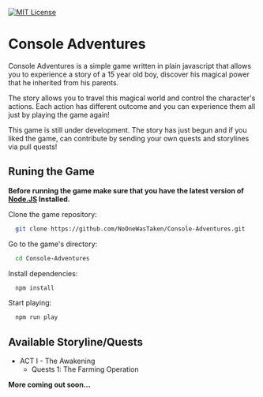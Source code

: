 [![MIT License](https://shields.io/badge/license-MIT-%23373737?style=flat)](https://github.com/NoOneWasTaken/Console-Adventures/blob/main/LICENSE)


# Console Adventures

Console Adventures is a simple game written in plain javascript that allows you to experience a story of a 15 year old boy, discover his magical power that he inherited from his parents.

The story allows you to travel this magical world and control the character's actions. Each action has different outcome and you can experience them all just by playing the game again!

This game is still under development. The story has just begun and if you liked the game, can contribute by sending your own quests and storylines via pull quests!

## Runing the Game

**Before running the game make sure that you have the latest version of [Node.JS](https://nodejs.org/en/) Installed.**

Clone the game repository:

```bash
  git clone https://github.com/NoOneWasTaken/Console-Adventures.git
```

Go to the game's directory:

```bash
  cd Console-Adventures
```

Install dependencies:

```bash
  npm install
```

Start playing:

```bash
  npm run play
```


## Available Storyline/Quests

- ACT I - The Awakening
    - Quests 1: The Farming Operation


**More coming out soon...**
